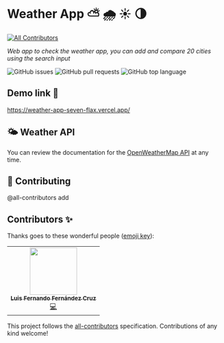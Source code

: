 # Weather App ⛅️ 🌧️ ☀️ 🌗
<!-- ALL-CONTRIBUTORS-BADGE:START - Do not remove or modify this section -->
[![All Contributors](https://img.shields.io/badge/all_contributors-1-orange.svg?style=flat-square)](#contributors-)
<!-- ALL-CONTRIBUTORS-BADGE:END -->

_Web app to check the weather app, you can add and compare 20 cities using the search input_

![GitHub issues](https://img.shields.io/github/issues/fernandoox/weather-app)
![GitHub pull requests](https://img.shields.io/github/issues-pr/fernandoox/weather-app)
![GitHub top language](https://img.shields.io/github/languages/top/fernandoox/weather-app)

## Demo link 🚀
https://weather-app-seven-flax.vercel.app/

## 🌤️ Weather API
You can review the documentation for the [OpenWeatherMap API](https://openweathermap.org/api) at any time.


## 🍻 Contributing

@all-contributors add

## Contributors ✨

Thanks goes to these wonderful people ([emoji key](https://allcontributors.org/docs/en/emoji-key)):

<!-- ALL-CONTRIBUTORS-LIST:START - Do not remove or modify this section -->
<!-- prettier-ignore-start -->
<!-- markdownlint-disable -->
<table>
  <tr>
    <td align="center"><a href="https://github.com/fernandoox"><img src="https://avatars.githubusercontent.com/u/43055981?v=4?s=110" width="110px;" alt=""/><br /><sub><b>Luis Fernando Fernández Cruz</b></sub></a><br /><a href="https://github.com/fernandoox/weather-app/commits?author=fernandoox" title="Code">💻</a></td>
  </tr>
</table>

<!-- markdownlint-restore -->
<!-- prettier-ignore-end -->

<!-- ALL-CONTRIBUTORS-LIST:END -->

This project follows the [all-contributors](https://github.com/all-contributors/all-contributors) specification. Contributions of any kind welcome!